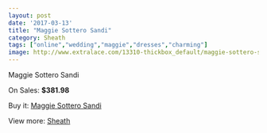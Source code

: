 ```yaml
---
layout: post
date: '2017-03-13'
title: "Maggie Sottero Sandi"
category: Sheath
tags: ["online","wedding","maggie","dresses","charming"]
image: http://www.extralace.com/13310-thickbox_default/maggie-sottero-sandi.jpg
---
```

Maggie Sottero Sandi

On Sales: **$381.98**
<a href="https://www.extralace.com/sheath/6278-maggie-sottero-sandi.html"><amp-img layout="responsive" width="600" height="600" src="//www.extralace.com/13310-thickbox_default/maggie-sottero-sandi.jpg" alt="Maggie Sottero Sandi 0" /></a>

Buy it: [Maggie Sottero Sandi](https://www.extralace.com/sheath/6278-maggie-sottero-sandi.html "Maggie Sottero Sandi")

View more: [Sheath](https://www.extralace.com/7-sheath "Sheath")